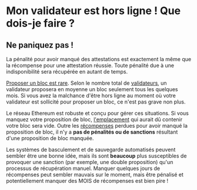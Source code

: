 # Mon validateur est hors ligne ! Que dois-je faire ?

## Ne paniquez pas !

La pénalité pour avoir manqué des attestations est exactement la même que la récompense pour une attestation réussie. Toute pénalité due à une indisponibilité sera récupérée en autant de temps.

[Proposer un bloc est rare](../../recompenses/proposal-frequency). Selon le nombre total de [validateurs](../../staking-glossary#validator-pool), un validateur proposera en moyenne un bloc seulement tous les quelques mois. Si vous avez la malchance d'être hors ligne au moment où votre validateur est sollicité pour proposer un bloc, ce n'est pas grave non plus.

Le réseau Ethereum est robuste et conçu pour gérer ces situations. Si vous manquez votre proposition de bloc, [l'emplacement](https://github.com/Buttaa/ethstaker/blob/main/help/staking-glossary.md#slot) qui aurait dû contenir votre bloc sera vide. Outre les [récompenses](https://github.com/Buttaa/ethstaker/blob/main/help/rewards/chain-rewards.md) perdues pour avoir manqué la proposition de bloc, il n'y a **pas de pénalités ou de sanctions** résultant d'une proposition de bloc manquée.

Les systèmes de basculement et de sauvegarde automatisés peuvent sembler être une bonne idée, mais ils sont **beaucoup** plus susceptibles de provoquer une sanction (par exemple, une double proposition) qu'un processus de récupération manuel. Manquer quelques jours de récompenses peut sembler mauvais sur le moment, mais être pénalisé et potentiellement manquer des MOIS de récompenses est bien pire !
